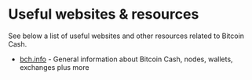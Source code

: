 # Useful websites & resources

See below a list of useful websites and other resources related to Bitcoin Cash.

- [bch.info](https://bch.info) - General information about Bitcoin Cash, nodes, wallets, exchanges plus more
